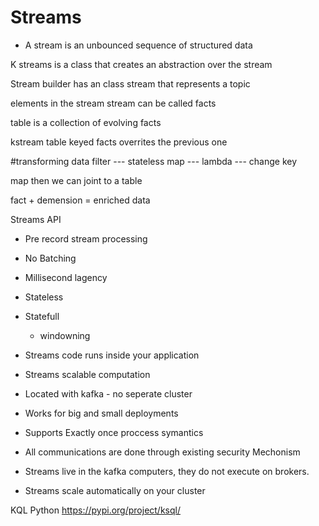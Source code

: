 # Streams
* A stream is an unbounced sequence of structured data

K streams is a class that creates an abstraction over the stream

Stream builder has an class stream that represents a topic

elements in the stream stream can be called facts

table is a collection of evolving facts

kstream table
keyed facts overrites the previous one

#transforming data
filter --- stateless
map --- lambda --- change key

map then we can joint to a table

fact + demension = enriched data



Streams API
* Pre record stream processing
* No Batching
* Millisecond lagency
* Stateless
* Statefull
    * windowning
* Streams code runs inside your application

* Streams scalable computation
* Located with kafka - no seperate cluster
* Works for big and small deployments

* Supports Exactly once proccess symantics
* All communications are done through existing security Mechonism
* Streams live in the kafka computers, they do not execute on brokers.
* Streams scale automatically on your cluster



KQL Python
https://pypi.org/project/ksql/



